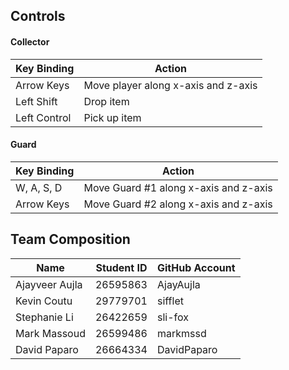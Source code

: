 ## Controls

#### Collector

| Key Binding | Action |
| ----------- | ------ |
| Arrow Keys | Move player along x-axis and z-axis |
| Left Shift | Drop item |
| Left Control | Pick up item |

#### Guard

| Key Binding | Action |
| ----------- | ------ |
| W, A, S, D | Move Guard #1 along x-axis and z-axis |
| Arrow Keys | Move Guard #2 along x-axis and z-axis |

## Team Composition

| Name | Student ID | GitHub Account |
| ---- | ---------- | -------------- |
| Ajayveer Aujla | 26595863 | AjayAujla |
| Kevin Coutu | 29779701 | sifflet |
| Stephanie Li | 26422659 | sli-fox |
| Mark Massoud | 26599486 | markmssd |
| David Paparo | 26664334 | DavidPaparo |